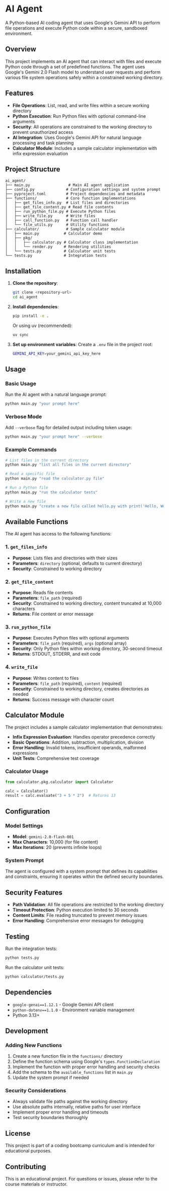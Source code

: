 # AI Agent

A Python-based AI coding agent that uses Google's Gemini API to perform file operations and execute Python code within a secure, sandboxed environment.

## Overview

This project implements an AI agent that can interact with files and execute Python code through a set of predefined functions. The agent uses Google's Gemini 2.0 Flash model to understand user requests and perform various file system operations safely within a constrained working directory.

## Features

- **File Operations**: List, read, and write files within a secure working directory
- **Python Execution**: Run Python files with optional command-line arguments
- **Security**: All operations are constrained to the working directory to prevent unauthorized access
- **AI Integration**: Uses Google's Gemini API for natural language processing and task planning
- **Calculator Module**: Includes a sample calculator implementation with infix expression evaluation

## Project Structure

```
ai_agent/
├── main.py                 # Main AI agent application
├── config.py              # Configuration settings and system prompt
├── pyproject.toml         # Project dependencies and metadata
├── functions/             # Core function implementations
│   ├── get_files_info.py  # List files and directories
│   ├── get_file_content.py # Read file contents
│   ├── run_python_file.py # Execute Python files
│   ├── write_file.py      # Write files
│   ├── call_function.py   # Function call handler
│   └── file_utils.py      # Utility functions
├── calculator/            # Sample calculator module
│   ├── main.py           # Calculator demo
│   ├── pkg/
│   │   ├── calculator.py # Calculator class implementation
│   │   └── render.py     # Rendering utilities
│   └── tests.py          # Calculator unit tests
└── tests.py              # Integration tests
```

## Installation

1. **Clone the repository**:
   ```bash
   git clone <repository-url>
   cd ai_agent
   ```

2. **Install dependencies**:
   ```bash
   pip install -e .
   ```
   
   Or using uv (recommended):
   ```bash
   uv sync
   ```

3. **Set up environment variables**:
   Create a `.env` file in the project root:
   ```bash
   GEMINI_API_KEY=your_gemini_api_key_here
   ```

## Usage

### Basic Usage

Run the AI agent with a natural language prompt:

```bash
python main.py "your prompt here"
```

### Verbose Mode

Add `--verbose` flag for detailed output including token usage:

```bash
python main.py "your prompt here" --verbose
```

### Example Commands

```bash
# List files in the current directory
python main.py "list all files in the current directory"

# Read a specific file
python main.py "read the calculator.py file"

# Run a Python file
python main.py "run the calculator tests"

# Write a new file
python main.py "create a new file called hello.py with print('Hello, World!')"
```

## Available Functions

The AI agent has access to the following functions:

### 1. `get_files_info`
- **Purpose**: Lists files and directories with their sizes
- **Parameters**: `directory` (optional, defaults to current directory)
- **Security**: Constrained to working directory

### 2. `get_file_content`
- **Purpose**: Reads file contents
- **Parameters**: `file_path` (required)
- **Security**: Constrained to working directory, content truncated at 10,000 characters
- **Returns**: File content or error message

### 3. `run_python_file`
- **Purpose**: Executes Python files with optional arguments
- **Parameters**: `file_path` (required), `args` (optional array)
- **Security**: Only Python files within working directory, 30-second timeout
- **Returns**: STDOUT, STDERR, and exit code

### 4. `write_file`
- **Purpose**: Writes content to files
- **Parameters**: `file_path` (required), `content` (required)
- **Security**: Constrained to working directory, creates directories as needed
- **Returns**: Success message with character count

## Calculator Module

The project includes a sample calculator implementation that demonstrates:

- **Infix Expression Evaluation**: Handles operator precedence correctly
- **Basic Operations**: Addition, subtraction, multiplication, division
- **Error Handling**: Invalid tokens, insufficient operands, malformed expressions
- **Unit Tests**: Comprehensive test coverage

### Calculator Usage

```python
from calculator.pkg.calculator import Calculator

calc = Calculator()
result = calc.evaluate("3 + 5 * 2")  # Returns 13
```

## Configuration

### Model Settings
- **Model**: `gemini-2.0-flash-001`
- **Max Characters**: 10,000 (for file content)
- **Max Iterations**: 20 (prevents infinite loops)

### System Prompt
The agent is configured with a system prompt that defines its capabilities and constraints, ensuring it operates within the defined security boundaries.

## Security Features

- **Path Validation**: All file operations are restricted to the working directory
- **Timeout Protection**: Python execution limited to 30 seconds
- **Content Limits**: File reading truncated to prevent memory issues
- **Error Handling**: Comprehensive error messages for debugging

## Testing

Run the integration tests:

```bash
python tests.py
```

Run the calculator unit tests:

```bash
python calculator/tests.py
```

## Dependencies

- `google-genai==1.12.1` - Google Gemini API client
- `python-dotenv==1.1.0` - Environment variable management
- Python 3.13+

## Development

### Adding New Functions

1. Create a new function file in the `functions/` directory
2. Define the function schema using Google's `types.FunctionDeclaration`
3. Implement the function with proper error handling and security checks
4. Add the schema to the `available_functions` list in `main.py`
5. Update the system prompt if needed

### Security Considerations

- Always validate file paths against the working directory
- Use absolute paths internally, relative paths for user interface
- Implement proper error handling and timeouts
- Test security boundaries thoroughly

## License

This project is part of a coding bootcamp curriculum and is intended for educational purposes.

## Contributing

This is an educational project. For questions or issues, please refer to the course materials or instructor.
